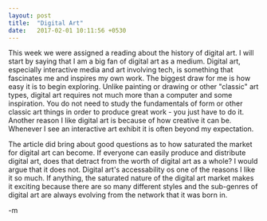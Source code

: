 ```yaml
---
layout: post
title:  "Digital Art"
date:   2017-02-01 10:11:56 +0530
---
```


This week we were assigned a reading about the history of digital art. I will start by saying that I am a big fan of digital art as a medium. Digital art, especially interactive media and art involving tech, is something that fascinates me and inspires my own work. The biggest draw for me is how easy it is to begin exploring. Unlike painting or drawing or other "classic" art types, digital art requires not much more than a computer and some inspiration. You do not need to study the fundamentals of form or other classic art things in order to produce great work - you just have to do it. Another reason I like digital art is because of how creative it can be. Whenever I see an interactive art exhibit it is often beyond my expectation.

The article did bring about good questions as to how saturated the market for digital art can become. If everyone can easily produce and distribute digital art, does that detract from the worth of digital art as a whole? I would argue that it does not. Digital art's accessability os one of the reasons I like it so much. If anything, the saturated nature of the digital art market makes it exciting because there are so many different styles and the sub-genres of digital art are always evolving from the network that it was born in.

-m
